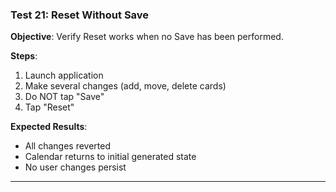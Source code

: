 ### Test 21: Reset Without Save
**Objective**: Verify Reset works when no Save has been performed.

**Steps**:
1. Launch application
2. Make several changes (add, move, delete cards)
3. Do NOT tap "Save"
4. Tap "Reset"

**Expected Results**:
- All changes reverted
- Calendar returns to initial generated state
- No user changes persist

---

